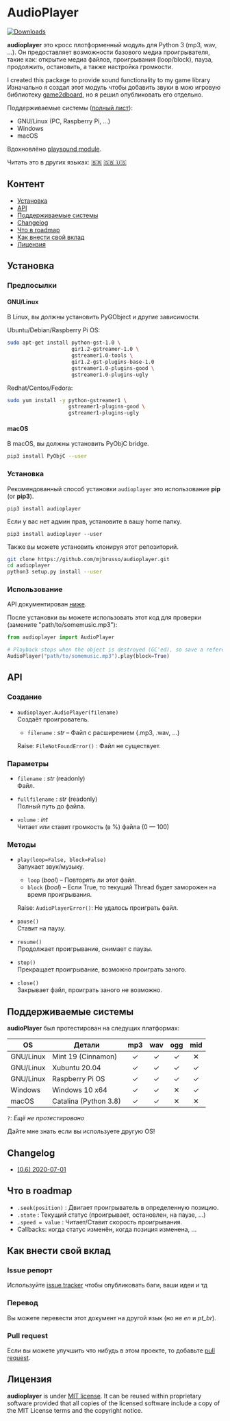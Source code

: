 # AudioPlayer

[![Downloads](https://static.pepy.tech/personalized-badge/audioplayer?period=total&units=international_system&left_color=black&right_color=orange&left_text=%20PyPI%20Download%20Stats)](https://pepy.tech/project/audioplayer)

**audioplayer** это кросс плотформенный модуль для Python 3 (mp3, wav, ...). Он предоставляет возможности базового медиа проигрывателя, такие как: открытие медиа файлов, проигрывания (loop/block), пауза, продолжить, остановить, а также настройка громкости.

I created this package to provide sound functionality to my game library
Изначально я создал этот модуль чтобы добавить звуки в мою игровую библиотеку [game2dboard](https://github.com/mjbrusso/game2dboard), но я решил опубликовать его отдельно.

Поддерживаемые системы ([полный лист](#suported-systems)):
- GNU/Linux (PC, Raspberry Pi, ...)
- Windows
- macOS

Вдохновлёно [playsound module](https://github.com/TaylorSMarks/playsound).

Читать это в других языках: [🇧🇷](README-pt_BR.md) [🇬🇧 🇺🇸](README.md)

## Контент
* [Установка](#установка)
* [API](#API)
* [Поддерживаемые системы](#поддерживаемые-системы)
* [Changelog](#changelog)
* [Что в roadmap](#что-в-roadmap)
* [Как внести свой вклад](#как-внести-свой-вклад)
* [Лицензия](#лицензия)
  

## Установка

### Предпосылки

#### GNU/Linux
В Linux, вы должны установить PyGObject и другие зависимости.

Ubuntu/Debian/Raspberry Pi OS:
```bash
sudo apt-get install python-gst-1.0 \ 
                     gir1.2-gstreamer-1.0 \ 
                     gstreamer1.0-tools \
                     gir1.2-gst-plugins-base-1.0 
                     gstreamer1.0-plugins-good \
                     gstreamer1.0-plugins-ugly                     
```

Redhat/Centos/Fedora:
```bash
sudo yum install -y python-gstreamer1 \ 
                    gstreamer1-plugins-good \
                    gstreamer1-plugins-ugly
```

#### macOS

В macOS, вы должны установить PyObjC bridge.

```bash
pip3 install PyObjC --user
```

### Установка

Рекомендованный способ установки `audioplayer` это использование **pip** (or **pip3**).

```
pip3 install audioplayer
```

Если у вас нет админ прав, установите в вашу home папку.

```
pip3 install audioplayer --user
```


Также вы можете установить клонируя этот репозиторий.

```bash
git clone https://github.com/mjbrusso/audioplayer.git 
cd audioplayer
python3 setup.py install --user
```

### Использование

API документирован [ниже](#API). 

После установки вы можете использовать этот код для проверки (замените "path/to/somemusic.mp3"):

```python
from audioplayer import AudioPlayer

# Playback stops when the object is destroyed (GC'ed), so save a reference to the object for non-blocking playback.
AudioPlayer("path/to/somemusic.mp3").play(block=True)

```

## API

### Создание

- `audioplayer.AudioPlayer(filename)`<br>
  Создаёт проигрователь.
    - `filename` : *str* – Файл с расширением (.mp3, .wav, ...)
  
  Raise: `FileNotFoundError()` :  Файл не существует.

### Параметры

- `filename` : *str*  (readonly)<br> 
  Файл.


- `fullfilename` : *str*  (readonly)<br> 
  Полный путь до файла.


- `volume` : *int* <br> 
  Читает или ставит громкость (в %) файла (0 — 100)

### Методы

- `play(loop=False, block=False)`<br>
  Запукает звук/музыку.
    - `loop` (*bool*) – Повторять ли этот файл.
    - `block` (*bool*) – Если True, то текущий Thread будет заморожен на время проигрывания.

  Raise: `AudioPlayerError()`: Не удалось проиграть файл.

- `pause()`<br>
  Ставит на паузу.

- `resume()`<br>
  Продолжает проигрывание, снимает с паузы.
  
- `stop()`<br>
  Прекращает проигрывание, возможно проиграть заного.

- `close()`<br>
  Закрывает файл, проиграть заного не возможно.


## Поддерживаемые системы

**audioPlayer** был протестирован на следущих платформах:

| OS        | Детали                |  mp3  |  wav  |  ogg  |  mid  |
| --------- | ---------------------- | :---: | :---: | :---: | :---: |
| GNU/Linux | Mint 19 (Cinnamon)     |   ✓   |   ✓   |   ✓   |   ✕   |
| GNU/Linux | Xubuntu 20.04          |   ✓   |   ✓   |   ✓   |   ✓   |
| GNU/Linux | Raspberry Pi OS        |   ✓   |   ✓   |   ✓   |   ✓   |
| Windows   | Windows 10 x64         |   ✓   |   ✓   |   ✕   |   ✓   |
| macOS     | Catalina (Python 3.8)  |   ✓   |   ✓   |   ✕   |   ✕   |

`?`: *Ещё не протестировано*

Дайте мне знать если вы используете другую OS!

## Changelog

- [[0.6] 2020-07-01](CHANGELOG.md#06---2020-07-01)

## Что в roadmap 
- `.seek(position)` : Двигает проигрыватель в определенную позицию.
- `.state` :  Текущий статус (проигрывает, остановлен, на паузе, ...)
- `.speed = value` : Читает/Ставит скорость проигрывания.
- Callbacks: когда статус изменён, когда позиция изменена, ...

## Как внести свой вклад

### Issue репорт

Используйте [issue tracker](https://github.com/mjbrusso/audioplayer/issues) чтобы опубликовать баги, ваши идеи и тд


### Перевод

Вы можете перевести этот документ на другой язык ​​(но не *en* и *pt_br*).

### Pull request

Если вы можете улучшить что нибудь в этом проекте, то добавьте [pull request](https://github.com/mjbrusso/audioplayer/pulls).


## Лицензия

**audioplayer** is under [MIT license](https://github.com/mjbrusso/audioplayer/blob/master/LICENSE). It can be reused within proprietary software provided that all copies of the licensed software include a copy of the MIT License terms and the copyright notice.
